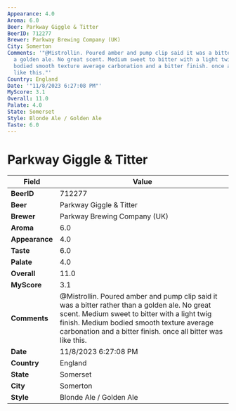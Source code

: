 ```yaml
---
Appearance: 4.0
Aroma: 6.0
Beer: Parkway Giggle & Titter
BeerID: 712277
Brewer: Parkway Brewing Company (UK)
City: Somerton
Comments: '"@Mistrollin. Poured amber and pump clip said it was a bitter rather than
  a golden ale. No great scent. Medium sweet to bitter with a light twig finish. Medium
  bodied smooth texture average carbonation and a bitter finish. once all bitter was
  like this."'
Country: England
Date: '"11/8/2023 6:27:08 PM"'
MyScore: 3.1
Overall: 11.0
Palate: 4.0
State: Somerset
Style: Blonde Ale / Golden Ale
Taste: 6.0
---
```


# Parkway Giggle & Titter

| Field         | Value |
|---------------|-------|
| **BeerID** | 712277 |
| **Beer** | Parkway Giggle & Titter |
| **Brewer** | Parkway Brewing Company (UK) |
| **Aroma** | 6.0 |
| **Appearance** | 4.0 |
| **Taste** | 6.0 |
| **Palate** | 4.0 |
| **Overall** | 11.0 |
| **MyScore** | 3.1 |
| **Comments** | @Mistrollin. Poured amber and pump clip said it was a bitter rather than a golden ale. No great scent. Medium sweet to bitter with a light twig finish. Medium bodied smooth texture average carbonation and a bitter finish. once all bitter was like this. |
| **Date** | 11/8/2023 6:27:08 PM |
| **Country** | England |
| **State** | Somerset |
| **City** | Somerton |
| **Style** | Blonde Ale / Golden Ale |
